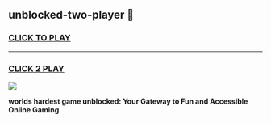 
## unblocked-two-player 👋
<h3>
<a href="https://premium.freeplayer.one?title=unblocked-two-player&ref=14F">CLICK TO PLAY</a></h3>
<hr>

<h3>
<a href="https://premium.freeplayer.one?title=unblocked-two-player&ref=14F">CLICK 2 PLAY</a>
  
</h3>

<a href="https://premium.freeplayer.one?title=unblocked-two-player&ref=12F/"><img src="https://clearcache.store/games.png"></a>


**worlds hardest game unblocked: Your Gateway to Fun and Accessible Online Gaming**
